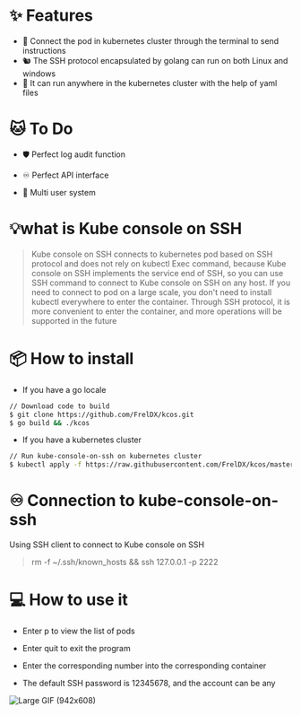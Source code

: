 # ✨ Features

- 🌈 Connect the pod in kubernetes cluster through the terminal to send instructions
- 🐿️ The SSH protocol encapsulated by golang can run on both Linux and windows
- 🚀 It can run anywhere in the kubernetes cluster with the help of yaml files

# 🐱 To Do

- 🛡 Perfect log audit function

- ♾ Perfect API interface

- 👬 Multi user system

# 💡what is Kube console on SSH

> Kube console on SSH connects to kubernetes pod based on SSH protocol and does not rely on kubectl Exec command, because Kube console on SSH implements the service end of SSH, so you can use SSH command to connect to Kube console on SSH on any host. If you need to connect to pod on a large scale, you don't need to install kubectl everywhere to enter the container. Through SSH protocol, it is more convenient to enter the container, and more operations will be supported in the future


# 📦  How to install

- If you have a go locale
```bash
// Download code to build
$ git clone https://github.com/FrelDX/kcos.git
$ go build && ./kcos
```
- If you have a kubernetes cluster
```bash
// Run kube-console-on-ssh on kubernetes cluster
$ kubectl apply -f https://raw.githubusercontent.com/FrelDX/kcos/master/deploy/deploy.yaml
```
# ♾ Connection to kube-console-on-ssh

Using SSH client to connect to Kube console on SSH
>rm -f ~/.ssh/known_hosts && ssh 127.0.0.1 -p 2222



# 💻 How to use it

- Enter p to view the list of pods

- Enter quit to exit the program

- Enter the corresponding number into the corresponding container

- The default SSH password is 12345678, and the account can be any

![Large GIF (942x608)](./doc/readme.gif)
